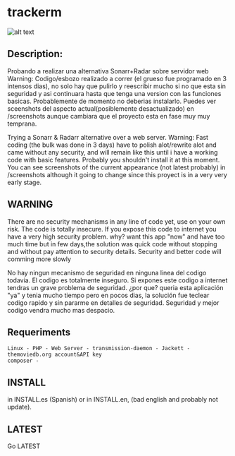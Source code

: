 # trackerm

![alt text](https://github.com/diegargon/trackm/blob/master/screenshots/library-screenshot.png?raw=true)

## Description: 

Probando a realizar una alternativa Sonarr+Radar sobre servidor web
Warning: Codigo/esbozo realizado a correr (el grueso fue programado  en 3 intensos dias), no solo hay que pulirlo y reescribir mucho si no que esta sin 
seguridad y asi continuara hasta que tenga una version con las funciones basicas.
Probablemente de momento no deberias instalarlo.
Puedes ver sceenshots del aspecto actual(posiblemente desactualizado) en /screenshots aunque cambiara que el proyecto esta en fase muy 
muy temprana.

Trying a Sonarr & Radarr alternative over a web server.
Warning: Fast coding (the bulk was done in 3 days) have to polish alot/rewrite alot and came without any security, and 
will remain like this until i have a working code with basic features.
Probably you shouldn't install it at this moment.
You can see screenshots of the current appearance (not latest probably) in /screenshots although it going to change since this proyect 
is in a very very early stage.

## WARNING

There are no security mechanisms in any line of code yet, use on your own risk. The code is totally insecure. 
If you expose this code to internet you have a very high security problem. why? want this app "now" and 
have too much time but in few days,the solution was quick code without stopping and without pay attention
to security  details. 
Security and better code will comming more slowly

No hay ningun mecanismo de seguridad en ninguna linea del codigo todavia. El codigo es totalmente inseguro. 
Si expones este codigo a internet tendras un grave problema de seguridad. ¿por que? queria esta aplicación 
"ya" y tenia mucho tiempo pero en pocos dias, la solución fue teclear codigo rapido y sin pararme en detalles 
de seguridad.
Seguridad y mejor codigo vendra mucho mas despacio.

## Requeriments

    Linux - PHP - Web Server - transmission-daemon - Jackett - themoviedb.org account&API key
    composer - 

## INSTALL

in INSTALL.es (Spanish) or in INSTALL.en, (bad english and probably not update).

## LATEST   

Go LATEST
